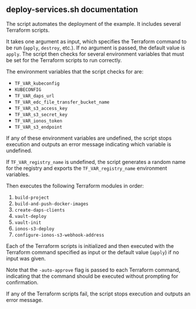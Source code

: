 ## deploy-services.sh documentation

The script automates the deployment of the example. It includes several Terraform scripts.

It takes one argument as input, which specifies the Terraform command to be run (`apply`, `destroy`, etc.). If no argument is passed, the default value is `apply`. The script then checks for several environment variables that must be set for the Terraform scripts to run correctly.

The environment variables that the script checks for are:

- `TF_VAR_kubeconfig`
- `KUBECONFIG`
- `TF_VAR_daps_url`
- `TF_VAR_edc_file_transfer_bucket_name`
- `TF_VAR_s3_access_key`
- `TF_VAR_s3_secret_key`
- `TF_VAR_ionos_token`
- `TF_VAR_s3_endpoint`

If any of these environment variables are undefined, the script stops execution and outputs an error message indicating which variable is undefined.

If `TF_VAR_registry_name` is undefined, the script generates a random name for the registry and exports the `TF_VAR_registry_name` environment variables.

Then executes the following Terraform modules in order:

1. `build-project`
2. `build-and-push-docker-images`
3. `create-daps-clients`
4. `vault-deploy`
5. `vault-init`
6. `ionos-s3-deploy`
7. `configure-ionos-s3-webhook-address`

Each of the Terraform scripts is initialized and then executed with the Terraform command specified as input or the default value (`apply`) if no input was given. 

Note that the `-auto-approve` flag is passed to each Terraform command, indicating that the command should be executed without prompting for confirmation.

If any of the Terraform scripts fail, the script stops execution and outputs an error message.